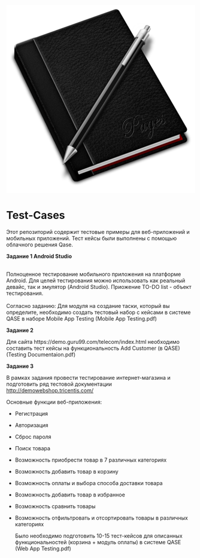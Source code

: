 ![Header](https://github.com/RomanRRC/Test-Cases/blob/main/Gordon-Irving-IWork-10-Pages-black.512.png)


# Test-Cases
Этот репозиторий содержит тестовые примеры для веб-приложений и мобильных приложений. Тест кейсы были выполнены с помощью облачного решения Qase.

<p><strong> Задание 1 Android Studio </strong></p>
<br>Полноценное тестирование мобильного приложения на платформе Android. Для целей тестирования можно использовать как реальный девайс, так и эмулятор (Android Studio). Приожение TO-DO list - объект тестирования.</br>
<br>Согласно заданию: Для модуля на создание таски, который вы определите, необходимо создать тестовый набор с кейсами в системе QASE в наборе Mobile App Testing (Mobile App Testing.pdf)</br>

<p><strong> Задание 2 </strong></p>
Для сайта https://demo.guru99.com/telecom/index.html необходимо составить тест кейсы на функциональность Add Customer (в QASE) (Testing Documentaion.pdf)

<p><strong> Задание 3 </strong></p>

В рамках задания провести тестирование интернет-магазина и подготовить ряд тестовой документации http://demowebshop.tricentis.com/

Основные функции веб-приложения:

- Регистрация
- Авторизация
- Сброс пароля
- Поиск товара
- Возможность приобрести товар в 7 различных категориях
- Возможность добавить товар в корзину
- Возможность оплаты и выбора способа доставки товара
- Возможность добавить товар в избранное
- Возможность сравнить товары
- Возможность отфильтровать и отсортировать товары в различных категориях

  Было необходимо подготовить 10-15 тест-кейсов для описанных функциональностей (корзина + модуль оплаты) в системе QASE (Web App Testing.pdf)
